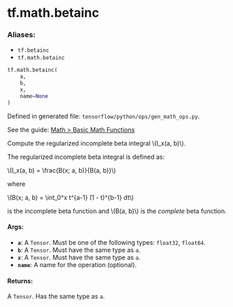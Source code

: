 <div itemscope itemtype="http://developers.google.com/ReferenceObject">
<meta itemprop="name" content="tf.math.betainc" />
<meta itemprop="path" content="Stable" />
</div>

# tf.math.betainc

### Aliases:

* `tf.betainc`
* `tf.math.betainc`

``` python
tf.math.betainc(
    a,
    b,
    x,
    name=None
)
```



Defined in generated file: `tensorflow/python/ops/gen_math_ops.py`.

See the guide: [Math > Basic Math Functions](../../../../api_guides/python/math_ops.md#Basic_Math_Functions)

Compute the regularized incomplete beta integral \\(I_x(a, b)\\).

The regularized incomplete beta integral is defined as:


\\(I_x(a, b) = \frac{B(x; a, b)}{B(a, b)}\\)

where


\\(B(x; a, b) = \int_0^x t^{a-1} (1 - t)^{b-1} dt\\)


is the incomplete beta function and \\(B(a, b)\\) is the *complete*
beta function.

#### Args:

* <b>`a`</b>: A `Tensor`. Must be one of the following types: `float32`, `float64`.
* <b>`b`</b>: A `Tensor`. Must have the same type as `a`.
* <b>`x`</b>: A `Tensor`. Must have the same type as `a`.
* <b>`name`</b>: A name for the operation (optional).


#### Returns:

A `Tensor`. Has the same type as `a`.